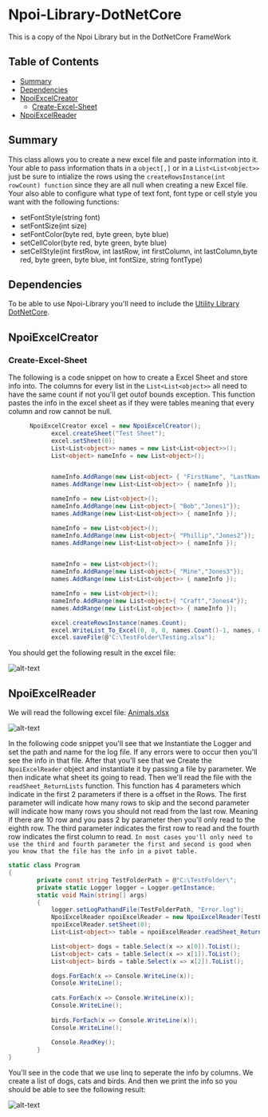 # Npoi-Library-DotNetCore
This is a copy of the Npoi Library but in the DotNetCore FrameWork

## Table of Contents
* [Summary](#Summary)
* [Dependencies](#Dependencies)
* [NpoiExcelCreator](#NpoiExcelCreator)
  * [Create-Excel-Sheet](#Create-Excel-Sheet)
* [NpoiExcelReader](NpoiExcelReader)



## Summary 

This class allows you to create a new excel file and paste information into it. Your able to pass information thats in a `object[,]` or in a `List<List<object>>` just be sure to intialize the rows using the `createRowsInstance(int rowCount) function` since they are all null when creating a new Excel file. Your also able to configure what type of text font, font type or cell style you want with the following functions:

* setFontStyle(string font)
* setFontSize(int size)
* setFontColor(byte red, byte green, byte blue)
* setCellColor(byte red, byte green, byte blue)
* setCellStyle(int firstRow, int lastRow, int firstColumn, int lastColumn,byte red, byte green, byte blue, int fontSize, string fontType)

## Dependencies
To be able to use Npoi-Library you'll need to include the [Utility Library DotNetCore](https://github.azc.ext.hp.com/SLAC-Dev/UtilityLibrary_DotNetCore).
## NpoiExcelCreator

### Create-Excel-Sheet
The following is a code snippet on how to create a Excel Sheet and store info into. The columns for every list in the `List<List<object>>` all need to have the same count if not you'll get outof bounds exception. This function pastes the info in the excel sheet as if they were tables meaning that every column and row cannot be null.
```C#
      NpoiExcelCreator excel = new NpoiExcelCreator();
			excel.createSheet("Test Sheet");
			excel.setSheet(0);
			List<List<object>> names = new List<List<object>>();
			List<object> nameInfo = new List<object>();


			nameInfo.AddRange(new List<object> { "FirstName", "LastName" });
			names.AddRange(new List<List<object>> { nameInfo });

			nameInfo = new List<object>();
			nameInfo.AddRange(new List<object>{ "Bob","Jones1"});
			names.AddRange(new List<List<object>> { nameInfo });

			nameInfo = new List<object>();
			nameInfo.AddRange(new List<object>{ "Phillip","Jones2"});
			names.AddRange(new List<List<object>> { nameInfo });


			nameInfo = new List<object>();
			nameInfo.AddRange(new List<object>{ "Mine","Jones3"});
			names.AddRange(new List<List<object>> { nameInfo });

			nameInfo = new List<object>();
			nameInfo.AddRange(new List<object>{ "Craft","Jones4"});
			names.AddRange(new List<List<object>> { nameInfo });

			excel.createRowsInstance(names.Count);
			excel.WriteList_To_Excel(0, 0, 0, names.Count()-1, names, 0);
			excel.saveFile(@"C:\TestFolder\Testing.xlsx");

```
You should get the following result in the excel file:

![alt-text](https://github.azc.ext.hp.com/SLAC-Dev/Npoi-Library-DotNetCore/blob/master/ReadMe%20Resources/Example1.PNG)

## NpoiExcelReader

We will read the following excel file: [Animals.xlsx](https://github.azc.ext.hp.com/SLAC-Dev/Npoi-Library-DotNetCore/blob/master/ReadMe%20Resources/Animales.PNG)

![alt-text](https://github.azc.ext.hp.com/SLAC-Dev/Npoi-Library-DotNetCore/blob/master/ReadMe%20Resources/Example2.PNG)

In the following code snippet you'll see that we Instantiate the Logger and set the path and name for the log file. If any errors were to occur then you'll see the info in that file. After that you'll see that we Create the `NpoiExcelReader` object and instantiate it by passing a file by parameter. We then indicate what sheet its going to read. Then we'll read the file with the `readSheet_ReturnLists` function. This function has 4 parameters which indicate in the first 2 parameters if there is a offset in the Rows. The first parameter will indicate how many rows to skip and the second parameter will indicate how many rows you should not read from the last row. Meaning if there are 10 row and you pass 2 by parameter then you'll only read to the eighth row. The third parameter indicates the first row to read and the fourth row indicates the first column to read.
`In most cases you'll only need to use the third and fourth parameter the first and second is good when you know that the file has the info in a pivot table.`

```C#
static class Program
{
        private const string TestFolderPath = @"C:\TestFolder\";
        private static Logger logger = Logger.getInstance;
        static void Main(string[] args)
        {
            logger.setLogPathandFile(TestFolderPath, "Error.log");
            NpoiExcelReader npoiExcelReader = new NpoiExcelReader(TestFolderPath + "Animals.xlsx");
            npoiExcelReader.setSheet(0);
            List<List<object>> table = npoiExcelReader.readSheet_ReturnLists(0, 0, 0, 0);

            List<object> dogs = table.Select(x => x[0]).ToList();
            List<object> cats = table.Select(x => x[1]).ToList();
            List<object> birds = table.Select(x => x[2]).ToList();

            dogs.ForEach(x => Console.WriteLine(x));
            Console.WriteLine();
	    
            cats.ForEach(x => Console.WriteLine(x));
            Console.WriteLine();
	    
            birds.ForEach(x => Console.WriteLine(x));
            Console.WriteLine();
	    
            Console.ReadKey();
        }
}
```

You'll see in the code that we use linq to seperate the info by columns. We create a list of dogs, cats and birds. And then we print the info so you should be able to see the following result:

![alt-text](https://github.azc.ext.hp.com/SLAC-Dev/Npoi-Library-DotNetCore/blob/master/ReadMe%20Resources/Example3.PNG)
